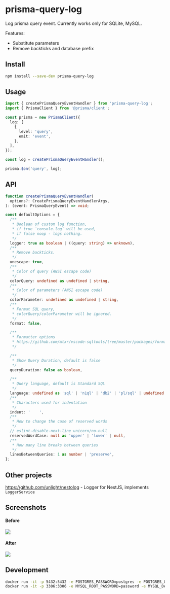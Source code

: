 # prisma-query-log

Log prisma query event.
Currently works only for SQLite, MySQL.

Features:

- Substitute parameters
- Remove backticks and database prefix

## Install

```sh
npm install --save-dev prisma-query-log
```

## Usage

```typescript
import { createPrismaQueryEventHandler } from 'prisma-query-log';
import { PrismaClient } from '@prisma/client';

const prisma = new PrismaClient({
  log: [
    {
      level: 'query',
      emit: 'event',
    },
  ],
});

const log = createPrismaQueryEventHandler();

prisma.$on('query', log);
```

## API

```ts
function createPrismaQueryEventHandler(
  options?: CreatePrismaQueryEventHandlerArgs,
): (event: PrismaQueryEvent) => void;

const defaultOptions = {
  /**
   * Boolean of custom log function,
   * if true `console.log` will be used,
   * if false noop - logs nothing.
   */
  logger: true as boolean | ((query: string) => unknown),
  /**
   * Remove backticks.
   */
  unescape: true,
  /**
   * Color of query (ANSI escape code)
   */
  colorQuery: undefined as undefined | string,
  /**
   * Color of parameters (ANSI escape code)
   */
  colorParameter: undefined as undefined | string,
  /**
   * Format SQL query,
   * colorQuery/colorParameter will be ignored.
   */
  format: false,

  /**
   * Formatter options
   * https://github.com/mtxr/vscode-sqltools/tree/master/packages/formatter#options
   */

  /**
   * Show Query Duration, default is false
   */
  queryDuration: false as boolean,

  /**
   * Query language, default is Standard SQL
   */
  language: undefined as 'sql' | 'n1ql' | 'db2' | 'pl/sql' | undefined,
  /**
   * Characters used for indentation
   */
  indent: '    ',
  /**
   * How to change the case of reserved words
   */
  // eslint-disable-next-line unicorn/no-null
  reservedWordCase: null as 'upper' | 'lower' | null,
  /**
   * How many line breaks between queries
   */
  linesBetweenQueries: 1 as number | 'preserve',
};
```

## Other projects

https://github.com/unlight/nestolog - Logger for NestJS, implements `LoggerService`

## Screenshots

#### Before

![](docs/before.png)

#### After

![](docs/after.png)

## Development

```sh
docker run -it -p 5432:5432 -e POSTGRES_PASSWORD=postgres -e POSTGRES_USER=user postgres
docker run -it -p 3306:3306 -e MYSQL_ROOT_PASSWORD=password -e MYSQL_DATABASE=query_log_example_db mysql
```
